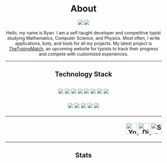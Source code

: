 <h1 align="center">About</h1>
<p align="center">
  <img src="https://img.shields.io/discord/650827847941881860?logo=discord&color=7289DA&style=flat-square" />
  <img src="https://img.shields.io/website?url=http%3A%2F%2Fthetypingmatch.com&color=c82846&style=flat-square" />
</p>
<p align="center">
  Hello, my name is Ryan. I am a self-taught developer and competitive typist studying Mathematics, Computer Science, and Physics. Most often, I write applications, bots, and tools for all my projects. My latest project is <a href="https://thetypingmatch.com/">TheTypingMatch</a>, an upcoming website for typists to track their progress and compete with customized experiences.
</p>
<hr />
<h2 align="center">Technology Stack<h2>
<p align="center">
  <img src="https://img.shields.io/badge/JavaScript%20-%23323330.svg?&style=flat-square&logo=javascript&logoColor=%23F7DF1E" />
  <img src="https://img.shields.io/badge/TypeScript%20-%23007ACC.svg?&style=flat-square&logo=typescript&logoColor=white" />
  <img src="https://img.shields.io/badge/Node%20-%2343853D.svg?&style=flat-square&logo=node.js&logoColor=white" />
  <img src="https://img.shields.io/badge/Python%20-%2314354C.svg?&style=flat-square&logo=python&logoColor=white" />
  <img src="https://img.shields.io/badge/Rust-%23000000.svg?&style=flat-square&logo=rust&logoColor=white" />
  <img src="https://img.shields.io/badge/Java-%23ED8B00.svg?&style=flat-square&logo=java&logoColor=white" />
  <img src="https://img.shields.io/badge/HTML%20-%23E34F26.svg?&style=flat-square&logo=html5&logoColor=white" />
  <img src="https://img.shields.io/badge/CSS%20-%231572B6.svg?&style=flat-square&logo=css3&logoColor=white" />
</p>
<p align="center">  
  <img src="https://img.shields.io/badge/React%20-%2320232a.svg?&style=flat-square&logo=react&logoColor=%2361DAFB" />
  <img src="https://img.shields.io/badge/Redux%20-%23593d88.svg?&style=flat-square&logo=redux&logoColor=white" />
  <img src="https://img.shields.io/badge/Deno-36454f?&style=flat-square&logo=deno&logoColor=white" />
  <img src="https://img.shields.io/badge/MongoDB-%234ea94b.svg?&style=flat-square&logo=mongodb&logoColor=white" />
  <img src="https://img.shields.io/badge/MySQL-%2300f.svg?&style=flat-square&logo=mysql&logoColor=white" />
</p>
<hr />
<p align="right">
  <a href="https://www.youtube.com/channel/UCpv2tyHoB6x5-Lb03xMYeCg">
    <img width="35" alt="YouTube" src="https://i.pinimg.com/originals/37/17/bd/3717bd3e3e6f2c23a8635eb76c37140c.png">
  </a>
  <a href="https://discord.gg/RYe7VvUGYM">
    <img width="35" alt="Discord" src="https://discord.com/assets/41484d92c876f76b20c7f746221e8151.svg">
  </a>
  <a href="https://stackoverflow.com/users/11364754/lesirh">
    <img width="35" alt="Stack Overflow" src="https://icons.veryicon.com/png/o/brands/logo-1/stack-overflow-line-1.png">
  </a>
</p>
<hr />
<h2 align="center">Stats</h2>
